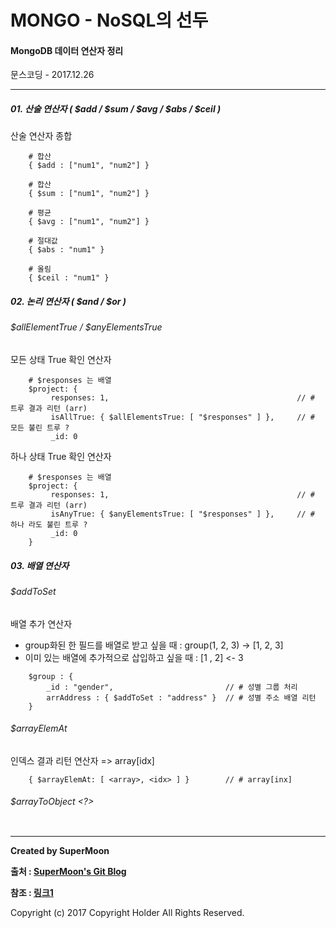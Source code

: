 # MONGO - NoSQL의 선두

#### MongoDB 데이터 연산자 정리

<div class="pull-right"> 문스코딩 - 2017.12.26 </div>

---

##### 01. 산술 연산자 ( \$add / \$sum / \$avg / \$abs / \$ceil )

산술 연산자 종합
```
    # 합산
    { $add : ["num1", "num2"] }

    # 합산
    { $sum : ["num1", "num2"] }

    # 평균
    { $avg : ["num1", "num2"] }

    # 절대값
    { $abs : "num1" }

    # 올림
    { $ceil : "num1" }
```
##### 02. 논리 연산자 ( \$and / \$or )

###### \$allElementTrue / \$anyElementsTrue

모든 상태 True 확인 연산자
```
    # $responses 는 배열
    $project: {
         responses: 1,                                          // # 트루 결과 리턴 (arr)
         isAllTrue: { $allElementsTrue: [ "$responses" ] },     // # 모든 불린 트루 ?
         _id: 0
```

하나 상태 True 확인 연산자
```
    # $responses 는 배열
    $project: {
         responses: 1,                                          // # 트루 결과 리턴 (arr)
         isAnyTrue: { $anyElementsTrue: [ "$responses" ] },     // # 하나 라도 불린 트루 ?
         _id: 0
    }
```


##### 03. 배열 연산자

###### \$addToSet

배열 추가 연산자

- group화된 한 필드를 배열로 받고 싶을 때 : group(1, 2, 3) -> [1, 2, 3]
- 이미 있는 배열에 추가적으로 삽입하고 싶을 때 : [1 , 2] <- 3
```
    $group : {
        _id : "gender",                         // # 성별 그룹 처리
        arrAddress : { $addToSet : "address" }  // # 성별 주소 배열 리턴
    }
```

###### \$arrayElemAt

인덱스 결과 리턴 연산자 => array[idx]
```
    { $arrayElemAt: [ <array>, <idx> ] }        // # array[inx]
```


###### \$arrayToObject <?>

```

```


---

**Created by SuperMoon**

**출처 : [SuperMoon's Git Blog](https://github.com/jm921106)**

**참조 : [링크1]()**

Copyright (c) 2017 Copyright Holder All Rights Reserved.
